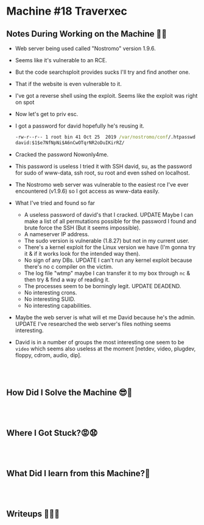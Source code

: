 # <span style="color:[COLOR]">Machine #18 Traverxec</span>  


## <span style="color:[COLOR]">Notes During Working on the Machine 🧐🤓   

* Web server being used called "Nostromo" version 1.9.6.
* Seems like it's vulnerable to an RCE.
* But the code searchsploit provides sucks I'll try and find another one.
* That if the website is even vulnerable to it. 
* I've got a reverse shell using the exploit. Seems like the exploit was right on spot
* Now let's get to priv esc.
* I got a password for david hopefully he's reusing it.
  ```cmd
  -rw-r--r-- 1 root bin 41 Oct 25  2019 /var/nostromo/conf/.htpasswd                 
  david:$1$e7NfNpNi$A6nCwOTqrNR2oDuIKirRZ/
  ```  
* Cracked the password Nowonly4me.
* This password is useless I tried it with SSH david, su, as the password for sudo of www-data, ssh root, su root and even sshed on localhost.

* The Nostromo web server was vulnerable to the easiest rce I've ever encountered (v1.9.6) so I got access as www-data easily.
* What I've tried and found so far  
  * A useless password of david's that I cracked. UPDATE Maybe I can make a list of all permutations possible for the password I found and brute force the SSH (But it seems impossible).
  * A nameserver IP address.
  * The sudo version is vulnerable (1.8.27) but not in my current user.
  * There's a kernel exploit for the Linux version we have (I'm gonna try it & if it works look for the intended way then).
  * No sign of any DBs. UPDATE I can't run any kernel exploit because there's no c compiler on the victim. 
  * The log file "wtmp" maybe I can transfer it to my box through `nc` & then try & find a way of reading it.
  * The processes seem to be borningly legit. UPDATE DEADEND.
  * No interesting crons.
  * No interesting SUID.
  * No interesting capabilities.
* Maybe the web server is what will et me David because he's the admin. UPDATE I've researched the web server's files nothing seems interesting.
* David is in a number of groups the most interesting one seem to be `video` which seems also useless at the moment [netdev, video, plugdev, floppy, cdrom, audio, dip].

<br/><br/>



## <span style="color:[COLOR]">How Did I Solve the Machine 😎🥳 


<br/><br/>



## <span style="color:[COLOR]">Where I Got Stuck?😡😧  


<br/><br/>



## <span style="color:[COLOR]">What Did I learn from this Machine?👀  


<br/><br/>



## <span style="color:[COLOR]">Writeups ✍🏽📓   


<br/><br/>




<!-- @nested-tags:EXAMPLE/OF/NESTED/TAGS-->